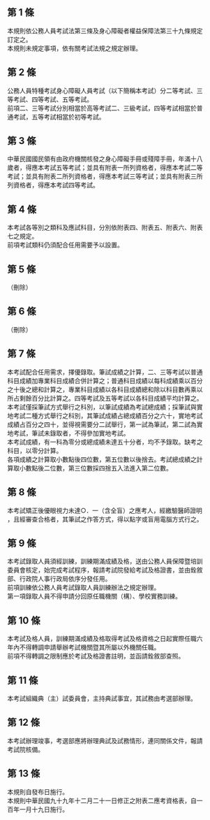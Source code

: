 第 1 條
-------
本規則依公務人員考試法第三條及身心障礙者權益保障法第三十九條規定  
訂定之。  
本規則未規定事項，依有關考試法規之規定辦理。

第 2 條
-------
公務人員特種考試身心障礙人員考試（以下簡稱本考試）分二等考試、三  
等考試、四等考試、五等考試。  
前項二、三等考試分別相當於高等考試二、三級考試，四等考試相當於普  
通考試，五等考試相當於初等考試。

第 3 條
-------
中華民國國民領有由政府機關核發之身心障礙手冊或殘障手冊，年滿十八  
歲者，得應本考試五等考試；並具有附表一所列資格者，得應本考試二等  
考試；並具有附表二所列資格者，得應本考試三等考試；並具有附表三所  
列資格者，得應本考試四等考試。

第 4 條
-------
本考試各等別之類科及應試科目，分別依附表四、附表五、附表六、附表  
七之規定。  
前項考試類科仍須配合任用需要予以設置。

第 5 條
-------
（刪除）

第 6 條
-------
（刪除）

第 7 條
-------
本考試配合任用需求，擇優錄取。筆試成績之計算，二、三等考試以普通  
科目成績加專業科目成績合併計算之；普通科目成績以每科成績乘以百分  
之十後之總和計算之，專業科目成績以各科目成績總和除以科目數再乘以  
所占剩餘百分比計算之。四等考試及五等考試以各科目成績平均計算之。  
本考試僅採筆試方式舉行之科別，以筆試成績為考試總成績；採筆試與實  
地考試二種方式舉行之科別，其筆試成績占總成績百分之六十，實地考試  
成績占百分之四十，並得視需要分二試舉行，第一試為筆試，第二試為實  
地考試，筆試未錄取者，不得參加實地考試。  
本考試成績，有一科為零分或總成績未達五十分者，均不予錄取。缺考之  
科目，以零分計算。  
各項成績之計算取小數點後四位數，第五位數以後捨去。考試總成績之計  
算取小數點後二位數，第三位數採四捨五入法進入第二位數。

第 8 條
-------
本考試矯正後優眼視力未達○．一（含全盲）之應考人，經繳驗醫師證明  
，且經審查合格者，其筆試之作答方式，得以點字或盲用電腦方式行之。

第 9 條
-------
本考試錄取人員須經訓練，訓練期滿成績及格，送由公務人員保障暨培訓  
委員會核定，始完成考試程序，報請考試院發給考試及格證書，並由銓敘  
部、行政院人事行政局依序分發任用。  
前項訓練依公務人員考試錄取人員訓練辦法之規定辦理。  
第一項錄取人員不得申請分回原任職機關（構）、學校實務訓練。

第 10 條
--------
本考試及格人員，訓練期滿成績及格取得考試及格資格之日起實際任職六  
年內不得轉調申請舉辦考試機關暨其所屬以外機關任職。  
前項不得轉調之限制應於考試及格證書註明，並函請銓敘部查照。

第 11 條
--------
本考試組織典（主）試委員會，主持典試事宜，其試務由考選部辦理。

第 12 條
--------
本考試辦理竣事，考選部應將辦理典試及試務情形，連同關係文件，報請  
考試院核備。

第 13 條
--------
本規則自發布日施行。   
本規則中華民國九十九年十二月二十一日修正之附表二應考資格表，自一  
百年一月十九日施行。


